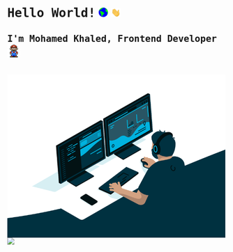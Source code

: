 # <samp>Hello World!</samp> <img src="assets/earth.gif" width="22px"> <img src="assets/Hi.gif" width="22px">
## <samp>I'm Mohamed Khaled, Frontend Developer</samp> <img src="assets/mario_hello_big.gif" width="30px">
<br>

<img src="assets/code.gif" alt="Coder GIF" width="500" align="center">
<br>
<a href="https://github.com/Mohamed-Khaled-M/shields-io-visitor-counter">
  <img src="https://shields-io-visitor-counter.herokuapp.com/badge?page=raklaptudirm.raklaptudirm&style=for-the-badge">
<a>
